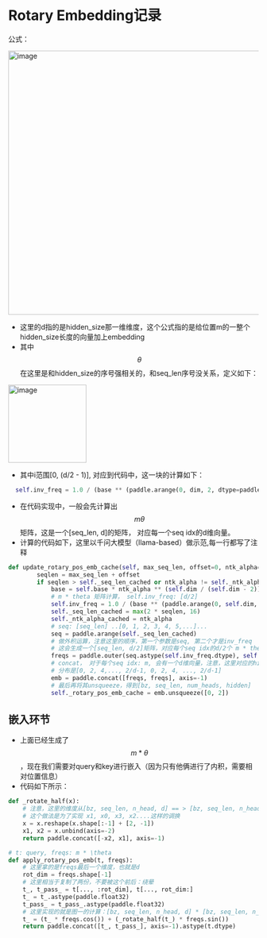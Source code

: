 # Rotary Embedding记录

公式：

<img width="532" alt="image" src="https://github.com/wtmlon/notebook_markdown/assets/37530985/102190cf-8b48-4102-b853-937ed9e26fb4">

- 这里的d指的是hidden_size那一维维度，这个公式指的是给位置m的一整个hidden_size长度的向量加上embedding
- 其中 $$\theta$$ 在这里是和hidden_size的序号强相关的，和seq_len序号没关系，定义如下：
<img width="157" alt="image" src="https://github.com/wtmlon/notebook_markdown/assets/37530985/92313cd3-9274-45e7-a29b-30bc0fd74dec">

- 其中i范围[0, (d/2 - 1)], 对应到代码中，这一块的计算如下：
```python
  self.inv_freq = 1.0 / (base ** (paddle.arange(0, dim, 2, dtype=paddle.float32) / dim))
```
- 在代码实现中，一般会先计算出 $$m\theta$$ 矩阵，这是一个[seq_len, d]的矩阵， 对应每一个seq idx的d维向量。
- 计算的代码如下，这里以千问大模型（llama-based）做示范,每一行都写了注释
```python
def update_rotary_pos_emb_cache(self, max_seq_len, offset=0, ntk_alpha=1.0):
        seqlen = max_seq_len + offset
        if seqlen > self._seq_len_cached or ntk_alpha != self._ntk_alpha_cached:
            base = self.base * ntk_alpha ** (self.dim / (self.dim - 2))
            # m * theta 矩阵计算， self.inv_freq: [d/2]
            self.inv_freq = 1.0 / (base ** (paddle.arange(0, self.dim, 2, dtype=paddle.float32) / self.dim))
            self._seq_len_cached = max(2 * seqlen, 16)
            self._ntk_alpha_cached = ntk_alpha
            # seq: [seq_len] ..[0, 1, 2, 3, 4, 5,...]...
            seq = paddle.arange(self._seq_len_cached)
            # 做外积运算，注意这里的顺序，第一个参数是seq, 第二个才是inv_freq
            # 这会生成一个[seq_len, d/2]矩阵，对应每个seq idx的d/2个 m * theta
            freqs = paddle.outer(seq.astype(self.inv_freq.dtype), self.inv_freq)
            # concat， 对于每个seq idx: m, 会有一个d维向量，注意，这里对应的hidden_size idx
            # 分布是[0, 2, 4,..., 2/d-1, 0, 2, 4, ..., 2/d-1]
            emb = paddle.concat([freqs, freqs], axis=-1)
            # 最后再将其unsqueeze，得到[bz, seq_len, num_heads, hidden]
            self._rotary_pos_emb_cache = emb.unsqueeze([0, 2])
```
## 嵌入环节
- 上面已经生成了 $$m*\theta$$，现在我们需要对query和key进行嵌入（因为只有他俩进行了内积，需要相对位置信息）
- 代码如下所示：
```python
def _rotate_half(x):
    # 注意，这里的维度从[bz, seq_len, n_head, d] == > [bz, seq_len, n_head, 2, d/2]
    # 这个做法是为了实现 x1, x0, x3, x2....这样的调换
    x = x.reshape(x.shape[:-1] + [2, -1])
    x1, x2 = x.unbind(axis=-2)
    return paddle.concat([-x2, x1], axis=-1)

# t: query, freqs: m * \theta
def apply_rotary_pos_emb(t, freqs):
    # 这里拿的是freqs最后一个维度，也就是d
    rot_dim = freqs.shape[-1]
    # 这里相当于复制了两份，不要被这个前后：绕晕
    t_, t_pass_ = t[..., :rot_dim], t[..., rot_dim:]
    t_ = t_.astype(paddle.float32)
    t_pass_ = t_pass_.astype(paddle.float32)
    # 这里实现的就是图一的计算：[bz, seq_len, n_head, d] * [bz, seq_len, n_head, d], 其中0，2维度broadcast
    t_ = (t_ * freqs.cos()) + (_rotate_half(t_) * freqs.sin())
    return paddle.concat([t_, t_pass_], axis=-1).astype(t.dtype)
```
